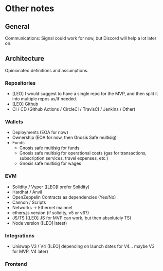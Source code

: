 # Other notes

## General 

Communications: Signal could work for now, but Discord will help a lot later on.

## Architecture
Opinionated definitions and assumptions.

### Repositories
- [LEO] I would suggest to have a single repo for the MVP, and then split it into multiple repos as/if needed.
- [LEO] Github  
- CI / CD (Github Actions / CircleCI / TravisCI / Jenkins / Other)

### Wallets
- Deployments (EOA for now)
- Ownership (EOA for now, then Gnosis Safe multisig)
- Funds 
  - Gnosis safe multisig for funds
  - Gnosis safe multisig for operational costs (gas for transactions, subscription services, travel expenses, etc.)
  - Gnosis safe multisig for wages 

### EVM  
- Solidity / Vyper ([LEO]I prefer Solidity)
- Hardhat / Anvil
- OpenZeppelin Contracts as dependencies (Yes/No)
- Cannon / Scripts
- Networks -> Ethernet mainnet
- ethers.js version (if solidity, v5 or v6?)
- JS/TS ([LEO] JS for MVP can work, but then absolutely TS)
- Node version ([LEO] latest)

### Integrations
- Uniswap V3 / V4 ([LEO] depending on launch dates for V4... maybe V3 for MVP, V4 later)


### Frontend

### 
